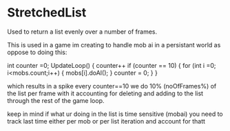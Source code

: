 # StretchedList
Used to return a list evenly over a number of frames.

This is used in a game im creating to handle mob ai in a persistant world
as oppose to doing this:

int counter =0;
UpdateLoop() {
  counter++
  if (counter == 10) 
  {
     for (int i =0; i<mobs.count;i++) 
     {
      mobs[i].doAI();
     }
     counter = 0;
  }
}

which results in a spike every counter==10
we do 10% (noOfFrames%) of the list per frame with it accounting for deleting and adding to the list through the rest of the game loop.

keep in mind if what ur doing in the list is time sensitive (mobai) you need to track last time either per mob or per list iteration and account for thatt

